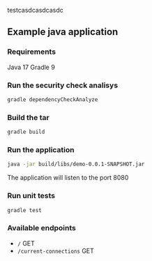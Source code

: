 testcasdcasdcasdc

## Example java application

### Requirements

Java 17
Gradle 9

### Run the security check analisys

```bash
gradle dependencyCheckAnalyze
```

### Build the tar

```bash
gradle build
```

### Run the application

```bash
java -jar build/libs/demo-0.0.1-SNAPSHOT.jar 
```

The application will listen to the port 8080

### Run unit tests

```bash
gradle test
```

### Available endpoints

- `/` GET
- `/current-connections` GET
